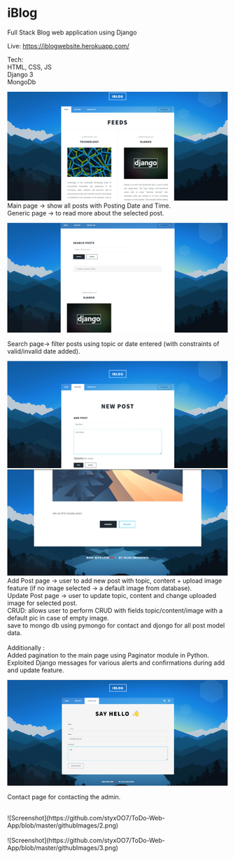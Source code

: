 # iBlog
Full Stack Blog web application using Django <br>


Live: https://iblogwebsite.herokuapp.com/ <br>

Tech: <br>
HTML, CSS, JS  <br>
Django 3 <br>
MongoDb <br>

![Screenshot](https://github.com/styxOO7/iBlog/blob/master/h.png) 
Main page -> show all posts with Posting Date and Time. <br>
Generic page -> to read more about the selected post. <br>

![Screenshot](https://github.com/styxOO7/iBlog/blob/master/se.png) 

Search page-> filter posts using topic or date entered (with constraints of valid/invalid date added). <br>

![Screenshot](https://github.com/styxOO7/iBlog/blob/master/a.png) 
![Screenshot](https://github.com/styxOO7/iBlog/blob/master/d.png) 
Add Post page -> user to add new post with topic, content + upload image feature (if no image selected -> a default image from database). <br>
Update Post page -> user to update topic, content and change uploaded image for selected post. <br>
CRUD: allows user to perform CRUD with fields topic/content/image with a default pic in case of empty image. <br>
save to mongo db using pymongo for contact and djongo for all post model data. <br>
 <br>
Additionally : <br>
Added pagination to the main page using Paginator module in Python. <br>
Exploited Django messages for various alerts and confirmations during add and update feature. <br>

![Screenshot](https://github.com/styxOO7/iBlog/blob/master/c.png) 

Contact page for contacting the admin. <br>



</br>
![Screenshot](https://github.com/styxOO7/ToDo-Web-App/blob/master/githubImages/2.png)
</br>

</br>
![Screenshot](https://github.com/styxOO7/ToDo-Web-App/blob/master/githubImages/3.png)
</br>

